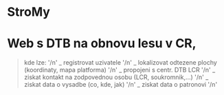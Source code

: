 # StroMy
# Web s DTB na obnovu lesu v CR,

> kde lze: '/n'
_ registrovat uzivatele '/n'
_ lokalizovat odtezene plochy (koordinaty, mapa platforma) '/n'
_ propojeni s centr. DTB LCR '/n'
_ ziskat kontakt na zodpovednou osobu (LCR, soukromnik,...) '/n'
_ ziskat data o vysadbe (co, kde, jak) '/n'
_ ziskat data o patronovi '/n'

